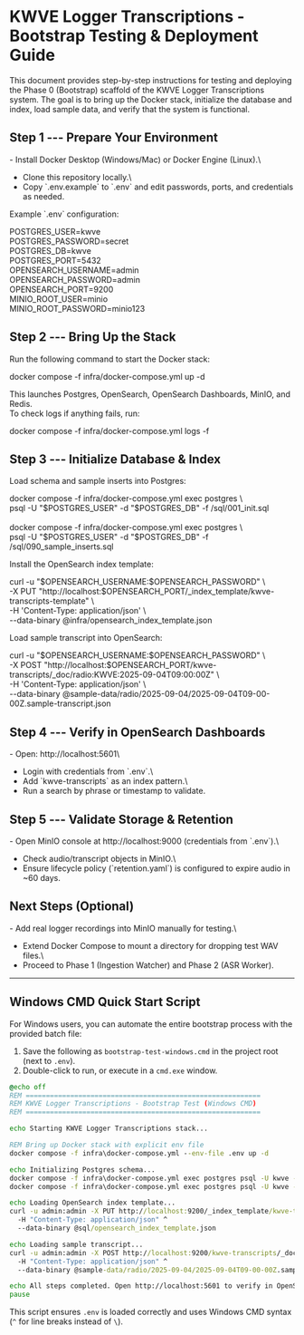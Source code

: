 # KWVE Logger Transcriptions - Bootstrap Testing & Deployment Guide

This document provides step-by-step instructions for testing and
deploying the Phase 0 (Bootstrap) scaffold of the KWVE Logger
Transcriptions system. The goal is to bring up the Docker stack,
initialize the database and index, load sample data, and verify that the
system is functional.

## Step 1 --- Prepare Your Environment

\- Install Docker Desktop (Windows/Mac) or Docker Engine (Linux).\
- Clone this repository locally.\
- Copy \`.env.example\` to \`.env\` and edit passwords, ports, and
credentials as needed.

Example \`.env\` configuration:

POSTGRES_USER=kwve\
POSTGRES_PASSWORD=secret\
POSTGRES_DB=kwve\
POSTGRES_PORT=5432\
OPENSEARCH_USERNAME=admin\
OPENSEARCH_PASSWORD=admin\
OPENSEARCH_PORT=9200\
MINIO_ROOT_USER=minio\
MINIO_ROOT_PASSWORD=minio123

## Step 2 --- Bring Up the Stack

Run the following command to start the Docker stack:

docker compose -f infra/docker-compose.yml up -d

This launches Postgres, OpenSearch, OpenSearch Dashboards, MinIO, and
Redis.\
To check logs if anything fails, run:

docker compose -f infra/docker-compose.yml logs -f

## Step 3 --- Initialize Database & Index

Load schema and sample inserts into Postgres:

docker compose -f infra/docker-compose.yml exec postgres \\\
psql -U \"\$POSTGRES_USER\" -d \"\$POSTGRES_DB\" -f /sql/001_init.sql\
\
docker compose -f infra/docker-compose.yml exec postgres \\\
psql -U \"\$POSTGRES_USER\" -d \"\$POSTGRES_DB\" -f
/sql/090_sample_inserts.sql

Install the OpenSearch index template:

curl -u \"\$OPENSEARCH_USERNAME:\$OPENSEARCH_PASSWORD\" \\\
-X PUT
\"http://localhost:\$OPENSEARCH_PORT/\_index_template/kwve-transcripts-template\"
\\\
-H \'Content-Type: application/json\' \\\
\--data-binary \@infra/opensearch_index_template.json

Load sample transcript into OpenSearch:

curl -u \"\$OPENSEARCH_USERNAME:\$OPENSEARCH_PASSWORD\" \\\
-X POST
\"http://localhost:\$OPENSEARCH_PORT/kwve-transcripts/\_doc/radio:KWVE:2025-09-04T09:00:00Z\"
\\\
-H \'Content-Type: application/json\' \\\
\--data-binary
\@sample-data/radio/2025-09-04/2025-09-04T09-00-00Z.sample-transcript.json

## Step 4 --- Verify in OpenSearch Dashboards

\- Open: http://localhost:5601\
- Login with credentials from \`.env\`.\
- Add \`kwve-transcripts\` as an index pattern.\
- Run a search by phrase or timestamp to validate.

## Step 5 --- Validate Storage & Retention

\- Open MinIO console at http://localhost:9000 (credentials from
\`.env\`).\
- Check audio/transcript objects in MinIO.\
- Ensure lifecycle policy (\`retention.yaml\`) is configured to expire
audio in \~60 days.

## Next Steps (Optional)

\- Add real logger recordings into MinIO manually for testing.\
- Extend Docker Compose to mount a directory for dropping test WAV
files.\
- Proceed to Phase 1 (Ingestion Watcher) and Phase 2 (ASR Worker).


---

## Windows CMD Quick Start Script

For Windows users, you can automate the entire bootstrap process with the provided batch file:

1. Save the following as `bootstrap-test-windows.cmd` in the project root (next to `.env`).  
2. Double-click to run, or execute in a `cmd.exe` window.

```bat
@echo off
REM ==========================================================
REM KWVE Logger Transcriptions - Bootstrap Test (Windows CMD)
REM ==========================================================

echo Starting KWVE Logger Transcriptions stack...

REM Bring up Docker stack with explicit env file
docker compose -f infra\docker-compose.yml --env-file .env up -d

echo Initializing Postgres schema...
docker compose -f infra\docker-compose.yml exec postgres psql -U kwve -d kwve -f /sql/001_init.sql
docker compose -f infra\docker-compose.yml exec postgres psql -U kwve -d kwve -f /sql/090_sample_inserts.sql

echo Loading OpenSearch index template...
curl -u admin:admin -X PUT http://localhost:9200/_index_template/kwve-transcripts-template ^
  -H "Content-Type: application/json" ^
  --data-binary @sql/opensearch_index_template.json

echo Loading sample transcript...
curl -u admin:admin -X POST http://localhost:9200/kwve-transcripts/_doc/radio:KWVE:2025-09-04T09:00:00Z ^
  -H "Content-Type: application/json" ^
  --data-binary @sample-data/radio/2025-09-04/2025-09-04T09-00-00Z.sample-transcript.json

echo All steps completed. Open http://localhost:5601 to verify in OpenSearch Dashboards.
pause
```

This script ensures `.env` is loaded correctly and uses Windows CMD syntax (`^` for line breaks instead of `\`).


